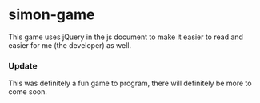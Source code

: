 # simon-game

This game uses jQuery in the js document to make it easier to read and easier for me (the developer) as well. 


### Update

This was definitely a fun game to program, there will definitely be more to come soon.




